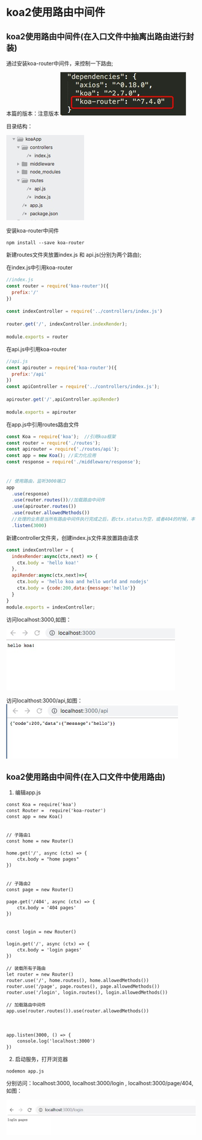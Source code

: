 # koa2使用路由中间件

## koa2使用路由中间件(在入口文件中抽离出路由进行封装)

通过安装koa-router中间件，来控制一下路由;

本篇的版本：注意版本
![images](https://raw.githubusercontent.com/rainyGLC/gitPress/master/images/21.png)

目录结构：

![images](https://raw.githubusercontent.com/rainyGLC/gitPress/master/images/22.png)

安装koa-router中间件
```
npm install --save koa-router
```
新建routes文件夹放置index.js 和 api.js(分别为两个路由);

在index.js中引用koa-router

```js
//index.js
const router = require('koa-router')({
  prefix:'/'
})

const indexController = require('../controllers/index.js')

router.get('/', indexController.indexRender);

module.exports = router
```

在api.js中引用koa-router

```js
//api.js
const apirouter = require('koa-router')({
  prefix:'/api'
})
const apiController = require('../controllers/index.js');

apirouter.get('/',apiController.apiRender)

module.exports = apirouter

```


在app.js中引用routes路由文件

```js
const Koa = require('koa');  //引用koa框架
const router = require('./routes');
const apirouter = require('./routes/api');
const app = new Koa(); //实力化应用
const response = require('./middleware/response');


// 使用路由，监听3000端口
app
  .use(response)
  .use(router.routes())//加载路由中间件
  .use(apirouter.routes())
  .use(router.allowedMethods()) 
  //处理的业务是当所有路由中间件执行完成之后，若ctx.status为空，或者404的时候，丰富response对象的hender头
  .listen(3000)
```

新建controller文件夹，创建index.js文件来放置路由请求

```js
const indexController = {
  indexRender:async(ctx,next) => {
    ctx.body = 'hello koa!'
  },
  apiRender:async(ctx,next)=>{
    ctx.body = 'hello koa and hello world and nodejs'
    ctx.body = {code:200,data:{message:'hello'}}
  }
}
module.exports = indexController;
```
访问localhost:3000,如图：

![images](https://raw.githubusercontent.com/rainyGLC/gitPress/master/images/23.png)


访问localthost:3000/api,如图：
![images](https://raw.githubusercontent.com/rainyGLC/gitPress/master/images/24.png)


## koa2使用路由中间件(在入口文件中使用路由)

1. 编辑app.js

```
const Koa = require('koa')
const Router =  require('koa-router')
const app = new Koa()


// 子路由1
const home = new Router()

home.get('/', async (ctx) => {
    ctx.body = "home pages"
})


// 子路由2
const page = new Router()

page.get('/404', async (ctx) => {
    ctx.body = '404 pages'
})


const login = new Router()

login.get('/', async (ctx) => {
    ctx.body = 'login pages'
})

// 装载所有子路由
let router = new Router()
router.use('/', home.routes(), home.allowedMethods())
router.use('/page', page.routes(), page.allowedMethods())
router.use('/login', login.routes(), login.allowedMethods())

// 加载路由中间件
app.use(router.routes()).use(router.allowedMethods())



app.listen(3000, () => {
    console.log('localhost:3000')
})
```

2. 启动服务，打开浏览器

```
nodemon app.js
```

分别访问：localhost:3000, localhost:3000/login , localhost:3000/page/404,如图：

![images](https://raw.githubusercontent.com/rainyGLC/gitPress/master/images/25.png)



















